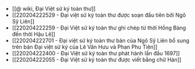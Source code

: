 - [[@ wiki, Đại Việt sử ký toàn thư]]
- [[220204222529 - Đại việt sử ký toàn thư được soạn đầu tiên bởi Ngô Sỹ Liên]]
- [[220204222259 - Đại Việt sử ký toàn thư ghi chép từ thời Hồng Bàng đến thời Hậu Lê]]
- [[220204222701 - Đại việt sử ký toàn thư bản của Ngô Sỹ Liên bổ sung trên bản Đại việt sử ký của Lê Văn Hưu và Phan Phu Tiên]]
- [[220204222400 - Đại Việt sử ký toàn thư phát hành lần đầu 1697]]
- [[220204222055 - Đại Việt sử ký toàn thư được viết bằng chữ Hán]]
